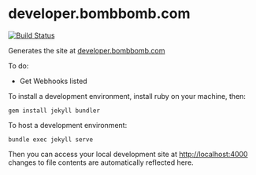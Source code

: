 # developer.bombbomb.com

[![Build Status](https://travis-ci.org/bombbomb/developer.bombbomb.com.svg?branch=master)](https://travis-ci.org/bombbomb/developer.bombbomb.com)

Generates the site at [developer.bombbomb.com](http://developer.bombbomb.com)

To do:
 - Get Webhooks listed
 
 
To install a development environment, install ruby on your machine, then:
 
`gem install jekyll bundler`
 
To host a development environment:
 
`bundle exec jekyll serve`
 
Then you can access your local development site at [http://localhost:4000](http://localhost:4000) changes to file contents are automatically reflected here.
